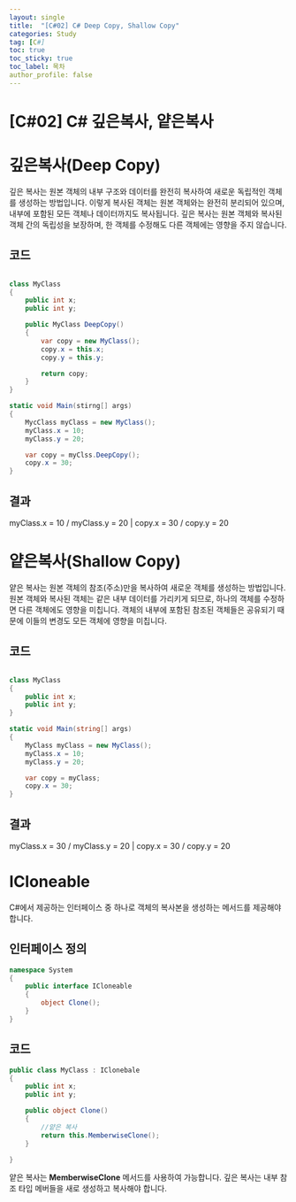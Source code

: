 ```yaml
---
layout: single
title:  "[C#02] C# Deep Copy, Shallow Copy"
categories: Study
tag: [C#]
toc: true 
toc_sticky: true 
toc_label: 목차    
author_profile: false
---
```


# [C#02] C# 깊은복사, 얕은복사

# 깊은복사(Deep Copy)
깊은 복사는 원본 객체의 내부 구조와 데이터를 완전히 복사하여 새로운 독립적인 객체를 생성하는 방법입니다. 이렇게 복사된 객체는 원본 객체와는 완전히 분리되어 있으며, 내부에 포함된 모든 객체나 데이터까지도 복사됩니다. 깊은 복사는 원본 객체와 복사된 객체 간의 독립성을 보장하며, 한 객체를 수정해도 다른 객체에는 영향을 주지 않습니다.

## 코드

```c#

class MyClass
{
    public int x;
    public int y;

    public MyClass DeepCopy()
    {
        var copy = new MyClass();
        copy.x = this.x;
        copy.y = this.y;

        return copy;
    }
}

static void Main(stirng[] args)
{
    MycClass myClass = new MyClass();
    myClass.x = 10;
    myClass.y = 20;

    var copy = myClss.DeepCopy();
    copy.x = 30;
}

```

## 결과
myClass.x = 10 / myClass.y = 20 | copy.x = 30 / copy.y = 20


# 얕은복사(Shallow Copy) 
얕은 복사는 원본 객체의 참조(주소)만을 복사하여 새로운 객체를 생성하는 방법입니다. 원본 객체와 복사된 객체는 같은 내부 데이터를 가리키게 되므로, 하나의 객체를 수정하면 다른 객체에도 영향을 미칩니다. 객체의 내부에 포함된 참조된 객체들은 공유되기 때문에 이들의 변경도 모든 객체에 영향을 미칩니다.

## 코드

```c#

class MyClass
{
    public int x;
    public int y;    
}

static void Main(string[] args)
{
    MyClass myClass = new MyClass();
    myClass.x = 10;
    myClass.y = 20;

    var copy = myClass;
    copy.x = 30;
}

```

## 결과
myClass.x = 30 / myClass.y = 20 | copy.x = 30 / copy.y = 20


# ICloneable
C#에서 제공하는 인터페이스 중 하나로 객체의 복사본을 생성하는 메서드를 제공해야 합니다.

## 인터페이스 정의

```c#
namespace System
{
    public interface ICloneable
    {
        object Clone();
    }
}
```

## 코드

```c#
public class MyClass : IClonebale
{
    public int x;
    public int y;

    public object Clone()
    {
        //얕은 복사
        return this.MemberwiseClone();
    }

}
```
얕은 복사는 **MemberwiseClone** 메서드를 사용하여 가능합니다.
깊은 복사는 내부 참조 타입 메버들을 새로 생성하고 복사해야 합니다.